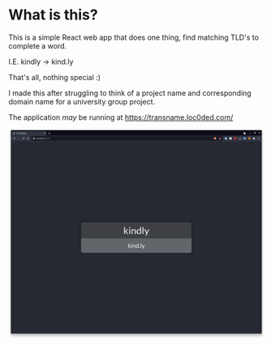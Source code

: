 # What is this?

This is a simple React web app that does one thing, find matching TLD's to complete a word.

I.E. kindly -> kind.ly

That's all, nothing special :)

I made this after struggling to think of a project name and corresponding domain name for a university group project.

The application *may* be running at https://transname.loc0ded.com/

![preview](images/preview.png)
